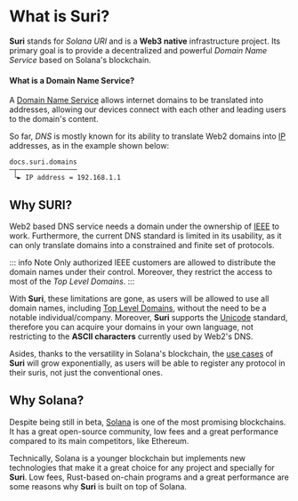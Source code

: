 # What is Suri?

**Suri** stands for _Solana URI_ and is a **Web3 native** infrastructure project. Its primary goal is to provide a
decentralized and powerful _Domain Name Service_ based on Solana's blockchain.

#### What is a Domain Name Service?

A [Domain Name Service](https://en.wikipedia.org/wiki/Domain_Name_System) allows internet domains to be translated into
addresses, allowing our devices connect with each other and leading users to the domain's content.

So far, _DNS_ is mostly known for its ability to translate Web2 domains
into [IP](https://en.wikipedia.org/wiki/Internet_Protocol) addresses, as in the example shown below:

```
docs.suri.domains
─┬─────────────── 
 └► IP address = 192.168.1.1
```

## Why SURI?

Web2 based DNS service needs a domain under the ownership of [IEEE](https://www.ieee.org/) to work. Furthermore, the
current DNS standard is limited in its usability, as it can only translate domains into a constrained and finite
set of protocols.

::: info Note
Only authorized IEEE customers are allowed to distribute the domain names under their control. Moreover, they restrict
the access to most of the _Top Level Domains_.
:::

With **Suri**, these limitations are gone, as users will be allowed to use all domain names,
including [Top Level Domains][TLD], without the need to be a notable individual/company.
Moreover, **Suri** supports the [Unicode](https://unicode.org/) standard, therefore you can acquire your domains in your
own language, not restricting to the **ASCII characters** currently used by Web2's DNS.

Asides, thanks to the versatility in Solana's blockchain, the [use cases](https://docs.suri.domains/en/applications)
of **Suri** will grow exponentially, as users will be able to register any protocol in their suris, not just the
conventional ones.

## Why Solana?

Despite being still in beta, [Solana](https://solana.com) is one of the most promising blockchains. It has a great
open-source community, low fees and a great performance compared to its main competitors, like Ethereum.

Technically, Solana is a younger blockchain but implements new technologies that make it a great choice for any project
and specially for **Suri**. Low fees, Rust-based on-chain programs and a great performance are some reasons why **Suri**
is built on top of Solana.

[TLD]: https://en.wikipedia.org/wiki/Top-level_domain